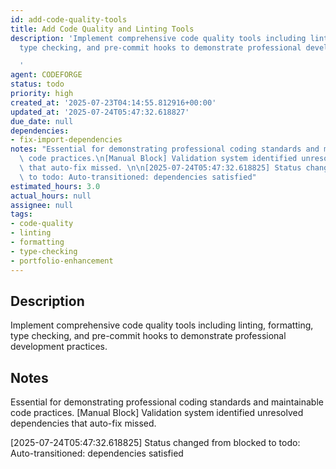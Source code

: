 ```yaml
---
id: add-code-quality-tools
title: Add Code Quality and Linting Tools
description: 'Implement comprehensive code quality tools including linting, formatting,
  type checking, and pre-commit hooks to demonstrate professional development practices.

  '
agent: CODEFORGE
status: todo
priority: high
created_at: '2025-07-23T04:14:55.812916+00:00'
updated_at: '2025-07-24T05:47:32.618827'
due_date: null
dependencies:
- fix-import-dependencies
notes: "Essential for demonstrating professional coding standards and maintainable\
  \ code practices.\n[Manual Block] Validation system identified unresolved dependencies\
  \ that auto-fix missed. \n\n[2025-07-24T05:47:32.618825] Status changed from blocked\
  \ to todo: Auto-transitioned: dependencies satisfied"
estimated_hours: 3.0
actual_hours: null
assignee: null
tags:
- code-quality
- linting
- formatting
- type-checking
- portfolio-enhancement
---
```


## Description

Implement comprehensive code quality tools including linting, formatting, type checking, and pre-commit hooks to demonstrate professional development practices.


## Notes

Essential for demonstrating professional coding standards and maintainable code practices.
[Manual Block] Validation system identified unresolved dependencies that auto-fix missed. 

[2025-07-24T05:47:32.618825] Status changed from blocked to todo: Auto-transitioned: dependencies satisfied

